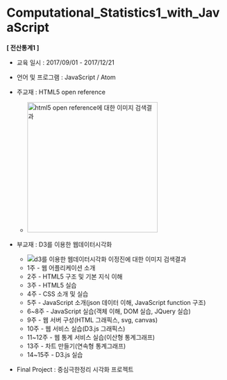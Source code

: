 # Computational_Statistics1_with_JavaScript
**[ 전산통계1 ]**

- 교육 일시 : 2017/09/01 - 2017/12/21
- 언어 및 프로그램 : JavaScript / Atom
- 주교재 : HTML5 open reference
  - <img src="https://image.slidesharecdn.com/html5openreference20111125-111128074313-phpapp01/95/html5-open-reference-20111125korean-1-728.jpg?cb=1322473973" alt="html5 open reference에 대한 이미지 검색결과" width="300" />



- 부교재 : D3를 이용한 웹데이터시각화
  - ![d3를 이용한 웹데이터시각화 이정진에 대한 이미지 검색결과](http://pay.docuhut.com/pub/media/catalog/product/d/a/data-visualization.png)
  - 1주 - 웹 어플리케이션 소개
  - 2주 - HTML5 구조 및 기본 지식 이해
  - 3주 - HTML5 실습
  - 4주 - CSS 소개 및 실습
  - 5주 - JavaScript 소개(json 데이터 이해, JavaScript function 구조)
  - 6~8주 - JavaScript 실습(객체 이해, DOM 실습, JQuery 실습)
  - 9주 - 웹 서버 구성(HTML 그래픽스, svg, canvas)
  - 10주 - 웹 서비스 실습(D3.js 그래픽스)
  - 11~12주 - 웹 통계 서비스 실습(이산형 통계그래프)
  - 13주 - 차트 만들기(연속형 통계그래프)
  - 14~15주 - D3.js 실습

- Final Project : 중심극한정리 시각화 프로젝트

